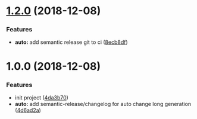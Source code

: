 # [1.2.0](https://github.com/csprayca/superawesomebase/compare/v1.1.0...v1.2.0) (2018-12-08)


### Features

* **auto:** add semantic release git to ci ([8ecb8df](https://github.com/csprayca/superawesomebase/commit/8ecb8df))

<a name="1.0.0"></a>
# 1.0.0 (2018-12-08)


### Features

* init project ([4da3b70](https://github.com/csprayca/superawesomebase/commit/4da3b70))
* **auto:** add semantic-release/changelog for auto change long generation ([4d6ad2a](https://github.com/csprayca/superawesomebase/commit/4d6ad2a))
